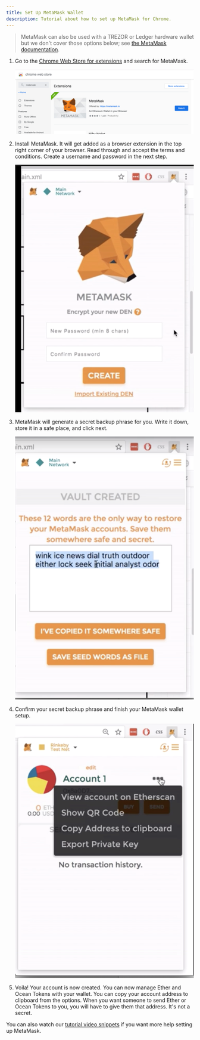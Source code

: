 ```yaml
---
title: Set Up MetaMask Wallet
description: Tutorial about how to set up MetaMask for Chrome.
---
```


> MetaMask can also be used with a TREZOR or Ledger hardware wallet but we don't cover those options below; see [the MetaMask documentation](https://metamask.zendesk.com/hc/en-us/articles/360020394612-How-to-connect-a-Trezor-or-Ledger-Hardware-Wallet).

1. Go to the [Chrome Web Store for extensions](https://chrome.google.com/webstore/category/extensions) and search for MetaMask.

   ![metamask-chrome-store](images/metamask-chrome-extension.png)

2. Install MetaMask. It will get added as a browser extension in the top right corner of your browser. Read through and accept the terms and conditions. Create a username and password in the next step.

   ![tandc-metamask](images/metamask-create-username-password.png)

3. MetaMask will generate a secret backup phrase for you. Write it down, store it in a safe place, and click next.

   ![backup](images/metamask-secret-passcode.png)

4. Confirm your secret backup phrase and finish your MetaMask wallet setup.

   ![setup-final-metamask](images/metamask_view-account-options.png)

5. Voila! Your account is now created. You can now manage Ether and Ocean Tokens with your wallet. You can copy your account address to clipboard from the options. When you want someone to send Ether or Ocean Tokens to you, you will have to give them that address. It's not a secret.

You can also watch our [tutorial video snippets](https://www.youtube.com/playlist?list=PL_dn0wVs9kWolBCbtHaFxsi408cumOeth) if you want more help setting up MetaMask.
